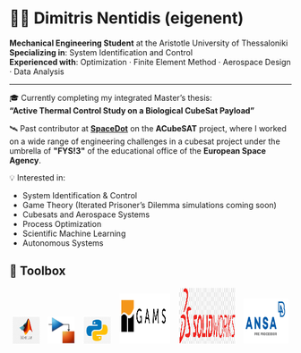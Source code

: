 # 👨‍🚀 Dimitris Nentidis (eigenent)

**Mechanical Engineering Student** at the Aristotle University of Thessaloniki  
**Specializing in**: System Identification and Control  
**Experienced with**: Optimization · Finite Element Method · Aerospace Design · Data Analysis 

---

🎓 Currently completing my integrated Master’s thesis:  
**“Active Thermal Control Study on a Biological CubeSat Payload”**

🛰 Past contributor at **[SpaceDot](https://gitlab.com/acubesat)** on the **ACubeSAT** project, where I worked on a wide range of engineering challenges in a cubesat project under the umbrella of **"FYS!3"** of the educational office of the **European Space Agency**.

💡 Interested in:
- System Identification & Control
- Game Theory (Iterated Prisoner’s Dilemma simulations coming soon)
- Cubesats and Aerospace Systems
- Process Optimization
- Scientific Machine Learning 
- Autonomous Systems

## 🧰 Toolbox

<p align="center">
  <img src="assets/matlab.png" alt="MATLAB" width="48" height="48"/>&nbsp;&nbsp;&nbsp;
  <img src="assets/simulink.png" alt="Simulink" width="48" height="48"/>&nbsp;&nbsp;&nbsp;
  <img src="assets/python.png" alt="Python" width="48" height="48"/>&nbsp;&nbsp;&nbsp;
  <img src="assets/gams-removebg-preview.png" alt="GAMS" width="90" height="90"/>&nbsp;&nbsp;&nbsp;
  <img src="assets/solidworks.png" alt="SolidWorks" width="100" height="100"/>&nbsp;&nbsp;&nbsp;
  <img src="assets/ansa-removebg-preview.png" alt="ANSA" width="80" height="80"/>&nbsp;&nbsp;&nbsp;
  <img src="assets/simcenter.png" alt="Simcenter" width="48" height="48"/>&nbsp;&nbsp;&nbsp;
  <img src="assets/hyperworks.png" alt="HyperWorks" width="70" height="70" style="margin-top:5000px;"/>
</p>
## 📂 Key Repositories (Coming Soon)

- 🔬 **Thesis** – A study on active thermal control for s cubesats' biological payload  
- 🧪 **Mechanical Design** – A guide through a major redesign of AcubeSATs' biological payload 
- 🧠 **Iterated Prisoner’s Dilemma** – Game theory experiments and evolutionary strategies with a twist 

---

## 🔗 Reach out

- 🌐 [LinkedIn](https://www.linkedin.com/in/dimitris-nentidis-151b78254)
- 🧪 [GitLab Profile](https://gitlab.com/diminent)


